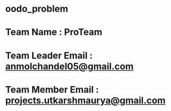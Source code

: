 # oodo_problem

# Team Name : ProTeam

# Team Leader Email : anmolchandel05@gmail.com
# Team Member Email : projects.utkarshmaurya@gmail.com
